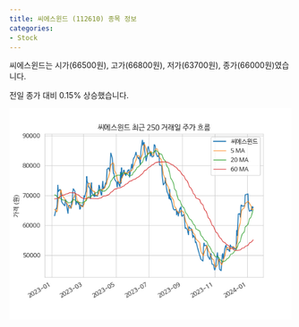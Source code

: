 ```yaml
---
title: 씨에스윈드 (112610) 종목 정보
categories:
- Stock
---
```


씨에스윈드는 시가(66500원), 고가(66800원), 저가(63700원), 종가(66000원)였습니다.

전일 종가 대비 0.15% 상승했습니다.

<!-- more -->

![112610](/assets/stock_images/112610.png)